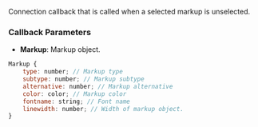 Connection callback that is called when a selected markup is unselected.

### Callback Parameters
- **Markup**: Markup object.

```javascript
Markup {
    type: number; // Markup type
    subtype: number; // Markup subtype
    alternative: number; // Markup alternative
    color: color; // Markup color
    fontname: string; // Font name
    linewidth: number; // Width of markup object.
}
```